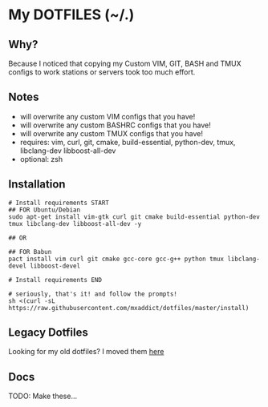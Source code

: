 My DOTFILES (~/.)
===

Why?
---
Because I noticed that copying my Custom VIM, GIT, BASH and TMUX configs to
work stations or servers took too much effort.

Notes
---
- will overwrite any custom VIM configs that you have!
- will overwrite any custom BASHRC configs that you have!
- will overwrite any custom TMUX configs that you have!
- requires: vim, curl, git, cmake, build-essential, python-dev, tmux, libclang-dev libboost-all-dev
- optional: zsh

Installation
---
```shell
# Install requirements START
## FOR Ubuntu/Debian
sudo apt-get install vim-gtk curl git cmake build-essential python-dev tmux libclang-dev libboost-all-dev -y

## OR

## FOR Babun
pact install vim curl git cmake gcc-core gcc-g++ python tmux libclang-devel libboost-devel

# Install requirements END

# seriously, that's it! and follow the prompts!
sh <(curl -sL https://raw.githubusercontent.com/mxaddict/dotfiles/master/install)
```

Legacy Dotfiles
---
Looking for my old dotfiles? I moved them [here](https://github.com/mxaddict/dotfiles_legacy.git)

Docs
---
TODO: Make these...
